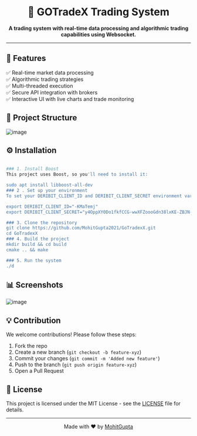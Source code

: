 <!-- README.md -->
<h1 align="center">🚀 GOTradeX Trading System</h1>
<p align="center">
  <strong>A trading system with real-time data processing and algorithmic trading capabilities using Websocket.</strong>
</p>

---

## 📌 Features
✅ Real-time market data processing<br>
✅ Algorithmic trading strategies<br>
✅ Multi-threaded execution<br>
✅ Secure API integration with brokers<br>
✅ Interactive UI with live charts and trade monitoring

## 📂 Project Structure

![image](https://github.com/user-attachments/assets/e61b702b-94a1-4039-8c51-876c9680b046)


## ⚙️ Installation
```sh

### 1. Install Boost
This project uses Boost, so you'll need to install it:

sudo apt install libboost-all-dev
### 2 . Set up your environment
To set your DERIBIT_CLIENT_ID and DERIBIT_CLIENT_SECRET environment variables, use the following commands:

export DERIBIT_CLIENT_ID="-KMaTemj"
export DERIBIT_CLIENT_SECRET="y4OppXY0Do1fkfCCG-wwXFZoooGdn38lxKE-ZBJN-V0"

### 3. Clone the repository
git clone https://github.com/MohitGupta2021/GoTradexX.git
cd GoTradexX
### 4. Build the project
mkdir build && cd build
cmake .. && make

### 5. Run the system
./d
```

## 📊 Screenshots

![image](https://github.com/user-attachments/assets/4a96b3d8-4133-4280-a694-d383fcb0a679)



## 💡 Contribution
We welcome contributions! Please follow these steps:
1. Fork the repo
2. Create a new branch (`git checkout -b feature-xyz`)
3. Commit your changes (`git commit -m 'Added new feature'`)
4. Push to the branch (`git push origin feature-xyz`)
5. Open a Pull Request

## 📝 License
This project is licensed under the MIT License - see the [LICENSE](LICENSE) file for details.

---

<p align="center">Made with ❤️ by <a href="https://github.com/MohitGupta2021">MohitGupta</a></p>



